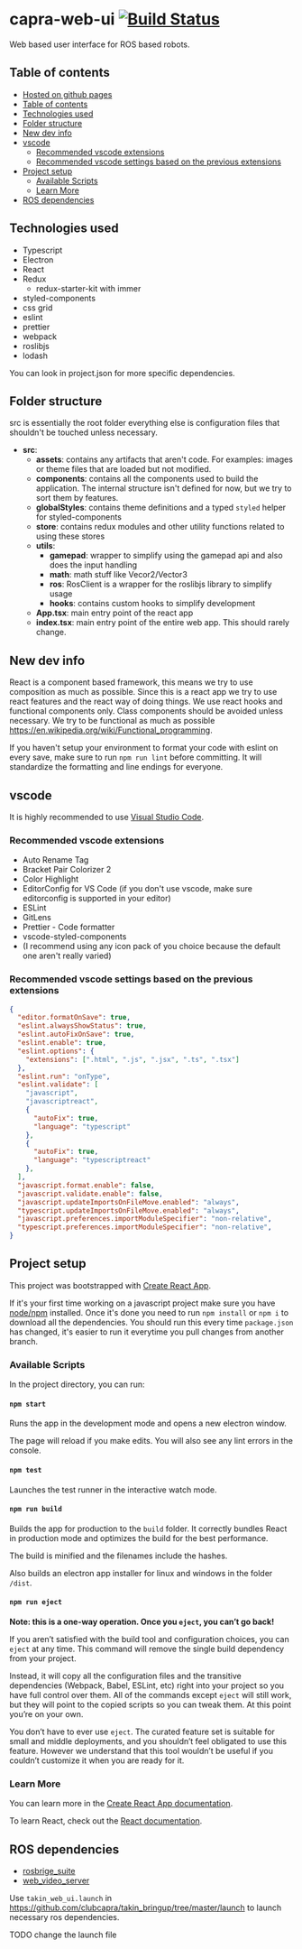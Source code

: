 # capra-web-ui [![Build Status](https://travis-ci.com/clubcapra/capra_web_ui.svg?branch=master)](https://travis-ci.com/clubcapra/capra_web_ui)

Web based user interface for ROS based robots.

## Table of contents

- [Hosted on github pages](#hosted-on-github-pages)
- [Table of contents](#table-of-contents)
- [Technologies used](#technologies-used)
- [Folder structure](#folder-structure)
- [New dev info](#new-dev-info)
- [vscode](#vscode)
  - [Recommended vscode extensions](#recommended-vscode-extensions)
  - [Recommended vscode settings based on the previous extensions](#recommended-vscode-settings-based-on-the-previous-extensions)
- [Project setup](#project-setup)
  - [Available Scripts](#available-scripts)
  - [Learn More](#learn-more)
- [ROS dependencies](#ros-dependencies)

## Technologies used

- Typescript
- Electron
- React
- Redux
  - redux-starter-kit with immer
- styled-components
- css grid
- eslint
- prettier
- webpack
- roslibjs
- lodash

You can look in project.json for more specific dependencies.

## Folder structure

src is essentially the root folder everything else is configuration files that shouldn't be touched unless necessary.

- **src**:
  - **assets**: contains any artifacts that aren't code. For examples: images or theme files that are loaded but not modified.
  - **components**: contains all the components used to build the application. The internal structure isn't defined for now, but we try to sort them by features.
  - **globalStyles**: contains theme definitions and a typed `styled` helper for styled-components
  - **store**: contains redux modules and other utility functions related to using these stores
  - **utils**:
    - **gamepad**: wrapper to simplify using the gamepad api and also does the input handling
    - **math**: math stuff like Vecor2/Vector3
    - **ros**: RosClient is a wrapper for the roslibjs library to simplify usage
    - **hooks**:  contains custom hooks to simplify development
  - **App.tsx**: main entry point of the react app
  - **index.tsx**: main entry point of the entire web app. This should rarely change.

## New dev info

React is a component based framework, this means we try to use composition as much as possible. Since this is a react app we try to use react features and the react way of doing things. We use react hooks and functional components only. Class components should be avoided unless necessary. We try to be functional as much as possible <https://en.wikipedia.org/wiki/Functional_programming>.

If you haven't setup your environment to format your code with eslint on every save, make sure to run `npm run lint` before committing. It will standardize the formatting and line endings for everyone.

## vscode

It is highly recommended to use [Visual Studio Code](https://code.visualstudio.com/).

### Recommended vscode extensions

- Auto Rename Tag
- Bracket Pair Colorizer 2
- Color Highlight
- EditorConfig for VS Code (if you don't use vscode, make sure editorconfig is supported in your editor)
- ESLint
- GitLens
- Prettier - Code formatter
- vscode-styled-components
- (I recommend using any icon pack of you choice because the default one aren't really varied)

### Recommended vscode settings based on the previous extensions

```json
{
  "editor.formatOnSave": true,
  "eslint.alwaysShowStatus": true,
  "eslint.autoFixOnSave": true,
  "eslint.enable": true,
  "eslint.options": {
    "extensions": [".html", ".js", ".jsx", ".ts", ".tsx"]
  },
  "eslint.run": "onType",
  "eslint.validate": [
    "javascript",
    "javascriptreact",
    {
      "autoFix": true,
      "language": "typescript"
    },
    {
      "autoFix": true,
      "language": "typescriptreact"
    },
  ],
  "javascript.format.enable": false,
  "javascript.validate.enable": false,
  "javascript.updateImportsOnFileMove.enabled": "always",
  "typescript.updateImportsOnFileMove.enabled": "always",
  "javascript.preferences.importModuleSpecifier": "non-relative",
  "typescript.preferences.importModuleSpecifier": "non-relative",
}
```

## Project setup

This project was bootstrapped with [Create React App](https://github.com/facebook/create-react-app).

If it's your first time working on a javascript project make sure you have [node/npm](https://nodejs.org/en/) installed. Once it's done you need to run `npm install` or `npm i` to download all the dependencies. You should run this every time `package.json` has changed, it's easier to run it everytime you pull changes from another branch.

### Available Scripts

In the project directory, you can run:

#### `npm start`

Runs the app in the development mode and opens a new electron window.

The page will reload if you make edits.
You will also see any lint errors in the console.

#### `npm test`

Launches the test runner in the interactive watch mode.

#### `npm run build`

Builds the app for production to the `build` folder.
It correctly bundles React in production mode and optimizes the build for the best performance.

The build is minified and the filenames include the hashes.

Also builds an electron app installer for linux and windows in the folder `/dist`.

#### `npm run eject`

**Note: this is a one-way operation. Once you `eject`, you can’t go back!**

If you aren’t satisfied with the build tool and configuration choices, you can `eject` at any time. This command will remove the single build dependency from your project.

Instead, it will copy all the configuration files and the transitive dependencies (Webpack, Babel, ESLint, etc) right into your project so you have full control over them. All of the commands except `eject` will still work, but they will point to the copied scripts so you can tweak them. At this point you’re on your own.

You don’t have to ever use `eject`. The curated feature set is suitable for small and middle deployments, and you shouldn’t feel obligated to use this feature. However we understand that this tool wouldn’t be useful if you couldn’t customize it when you are ready for it.

### Learn More

You can learn more in the [Create React App documentation](https://facebook.github.io/create-react-app/docs/getting-started).

To learn React, check out the [React documentation](https://reactjs.org/).

## ROS dependencies

- [rosbrige_suite](http://wiki.ros.org/rosbridge_suite)
- [web_video_server](http://wiki.ros.org/web_video_server)

Use `takin_web_ui.launch` in <https://github.com/clubcapra/takin_bringup/tree/master/launch> to launch necessary ros dependencies.

TODO change the launch file
